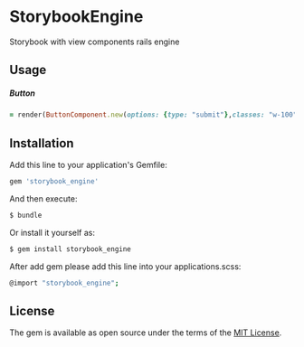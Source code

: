 # StorybookEngine
Storybook with view components rails engine

## Usage
##### Button
```ruby
= render(ButtonComponent.new(options: {type: "submit"},classes: "w-100")) { "Save" }
```
## Installation
Add this line to your application's Gemfile:

```ruby
gem 'storybook_engine'
```

And then execute:
```bash
$ bundle
```

Or install it yourself as:
```bash
$ gem install storybook_engine
```

After add gem please add this line into your applications.scss:
```bash
@import "storybook_engine";
```

## License
The gem is available as open source under the terms of the [MIT License](https://opensource.org/licenses/MIT).
